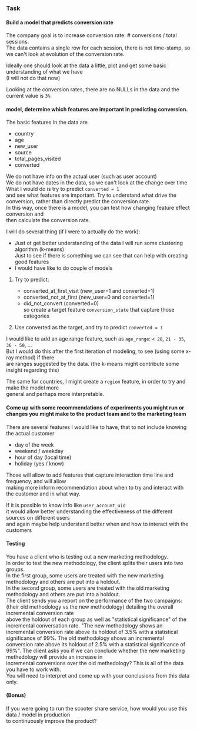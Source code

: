 ### Task

#### Build a model that predicts conversion rate

The company goal is to increase conversion rate: # conversions / total sessions.   
The data contains a single row for each session, there is not time-stamp, so we can't look at evolution of 
the conversion rate. 

Ideally one should look at the data a little, plot and get some basic understanding of what we have   
(I will not do that now)   

Looking at the conversion rates, there are no NULLs in the data and the current value is `3%`   


#### model, determine which features are important in predicting conversion.
The basic features in the data are   
- country    
- age                 
- new_user             
- source              
- total_pages_visited   
- converted           


We do not have info on the actual user (such as user account)   
We do not have dates in the data, so we can't look at the change over time   
What I would do is try to predict `converted = 1`   
and see what features are important. Try to understand what drive the conversion, rather than 
directly predict the conversion rate.   
In this way, once there is a model, you can test how changing feature effect conversion and   
then calculate the conversion rate.

I will do several thing (if I were to actually do the work):   
- Just ot get better understanding of the data I will run some clustering algorithm (k-means)   
   Just to see if there is something we can see that can help with creating good features
- I would have like to do couple of models   
1) Try to predict:   
   - converted_at_first_visit (new_user=1 and converted=1)   
   - converted_not_at_first (new_user=0 and converted=1)   
   - did_not_convert (converted=0)   
   so create a target feature `conversion_state` that capture those categories   

2) Use converted as the target, and try to predict `converted = 1` 


I would like to add an age range feature, such as `age_range`: `< 20`, `21 - 35`, `36 - 50`, ...   
But I would do this after the first iteration of modeling, to see (using some x-ray method) if there   
are ranges suggested by the data. (the k-means might contribute some insight regarding this)  

The same for countries, I might create a `region` feature, in order to try and make the model more  
general and perhaps more interpretable. 


#### Come up with some recommendations of experiments you might run or changes you might make to the product team and to the marketing team   
There are several features I would like to have, that to not include knowing the actual customer   
- day of the week   
- weekend / weekday  
- hour of day (local time)
- holiday (yes / know)

Those will allow to add features that capture interaction time line and frequency, and will allow   
making more inform recommendation about when to try and interact with the customer and in what way.   

If it is possible to know info like `user_account_uid`   
it would allow better understanding the effectiveness of the different sources on different users   
and again maybe help understand better when and how to interact with the customers      

#### Testing
You have a client who is testing out a new marketing methodology.   
In order to test the new methodology, the client splits their users into two groups.   
In the first group, some users are treated with the new marketing methodology and others are put into a holdout.   
In the second group, some users are treated with the old marketing methodology and others are put into a holdout.   
The client sends you a report on the performance of the two campaigns:   
   (their old methodology vs the new methodology) detailing the overall incremental conversion rate   
   above the holdout of each group as well as "statistical significance" of the incremental conversation rate. 
   "The new methedology shows an incremental conversion rate above its holdout of 3.5% 
   with a statistical significance of 99%. The old methodology shows an incremental conversion rate above 
   its holdout of 2.5% with a statistical significance of 99%". 
The client asks you if we can conclude whether the new marketing methedology will provide an increase in   
incremental conversions over the old methedology? This is all of the data you have to work with.    
You will need to interpret and come up with your conclusions from this data only.

#### (Bonus) 
If you were going to run the scooter share service, how would you use this data / model in production    
to continuously improve the product?
